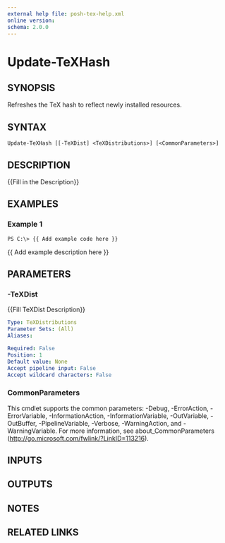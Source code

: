 ```yaml
---
external help file: posh-tex-help.xml
online version: 
schema: 2.0.0
---
```


# Update-TeXHash

## SYNOPSIS
Refreshes the TeX hash to reflect newly installed resources.

## SYNTAX

```
Update-TeXHash [[-TeXDist] <TeXDistributions>] [<CommonParameters>]
```

## DESCRIPTION
{{Fill in the Description}}

## EXAMPLES

### Example 1
```
PS C:\> {{ Add example code here }}
```

{{ Add example description here }}

## PARAMETERS

### -TeXDist
{{Fill TeXDist Description}}

```yaml
Type: TeXDistributions
Parameter Sets: (All)
Aliases: 

Required: False
Position: 1
Default value: None
Accept pipeline input: False
Accept wildcard characters: False
```

### CommonParameters
This cmdlet supports the common parameters: -Debug, -ErrorAction, -ErrorVariable, -InformationAction, -InformationVariable, -OutVariable, -OutBuffer, -PipelineVariable, -Verbose, -WarningAction, and -WarningVariable. For more information, see about_CommonParameters (http://go.microsoft.com/fwlink/?LinkID=113216).

## INPUTS

## OUTPUTS

## NOTES

## RELATED LINKS

